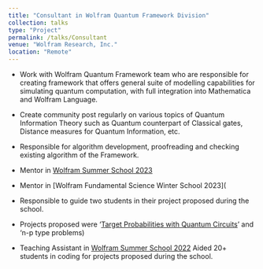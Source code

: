 ```yaml
---
title: "Consultant in Wolfram Quantum Framework Division"
collection: talks
type: "Project"
permalink: /talks/Consultant
venue: "Wolfram Research, Inc."
location: "Remote"
---
```

* Work with Wolfram Quantum Framework team who are responsible for creating framework that offers general suite of modelling capabilities for simulating quantum computation, with full integration into Mathematica and Wolfram Language.

* Create community post regularly on various topics of Quantum Information Theory such as Quantum counterpart of Classical gates, Distance measures for Quantum Information, etc.

* Responsible for algorithm development, proofreading and checking existing algorithm of the Framework.

* Mentor in [Wolfram Summer School 2023](https://education.wolfram.com/summer-school/faculty/2023/#shivam-sawarn)

* Mentor in [Wolfram Fundamental Science Winter School 2023](
* Responsible to guide two students in their project proposed during the school.
* Projects proposed were ‘[Target Probabilities with Quantum Circuits](https://community.wolfram.com/groups/-/m/t/2777794)’ and ‘n-p type
problems)

* Teaching Assistant in [Wolfram Summer School 2022](https://education.wolfram.com/summer-school/faculty/2022/#shivam-sawarn)
Aided 20+ students in coding for projects proposed during the school.